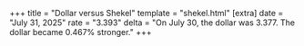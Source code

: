 +++
title = "Dollar versus Shekel"
template = "shekel.html"
[extra]
date = "July 31, 2025"
rate = "3.393"
delta = "On July 30, the dollar was 3.377. The dollar became 0.467% stronger."
+++
